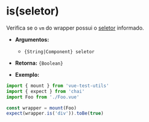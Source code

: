 # is(seletor)

Verifica se o `vm` do wrapper possui o [seletor](../selectors.md) informado.

- **Argumentos:**
  - `{String|Component} seletor`

- **Retorna:** `{Boolean}`

- **Exemplo:**

```js
import { mount } from 'vue-test-utils'
import { expect } from 'chai'
import Foo from './Foo.vue'

const wrapper = mount(Foo)
expect(wrapper.is('div')).toBe(true)
```
